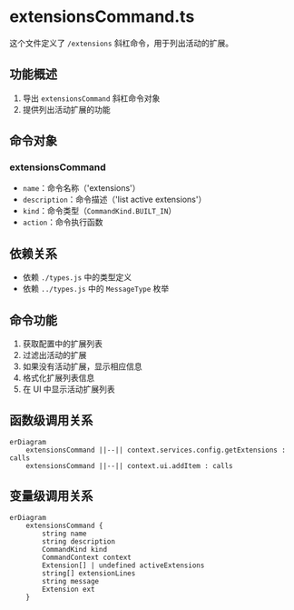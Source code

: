 # extensionsCommand.ts

这个文件定义了 `/extensions` 斜杠命令，用于列出活动的扩展。

## 功能概述

1. 导出 `extensionsCommand` 斜杠命令对象
2. 提供列出活动扩展的功能

## 命令对象

### extensionsCommand
- `name`：命令名称（'extensions'）
- `description`：命令描述（'list active extensions'）
- `kind`：命令类型（`CommandKind.BUILT_IN`）
- `action`：命令执行函数

## 依赖关系

- 依赖 `./types.js` 中的类型定义
- 依赖 `../types.js` 中的 `MessageType` 枚举

## 命令功能

1. 获取配置中的扩展列表
2. 过滤出活动的扩展
3. 如果没有活动扩展，显示相应信息
4. 格式化扩展列表信息
5. 在 UI 中显示活动扩展列表

## 函数级调用关系

```mermaid
erDiagram
    extensionsCommand ||--|| context.services.config.getExtensions : calls
    extensionsCommand ||--|| context.ui.addItem : calls
```

## 变量级调用关系

```mermaid
erDiagram
    extensionsCommand {
        string name
        string description
        CommandKind kind
        CommandContext context
        Extension[] | undefined activeExtensions
        string[] extensionLines
        string message
        Extension ext
    }
```